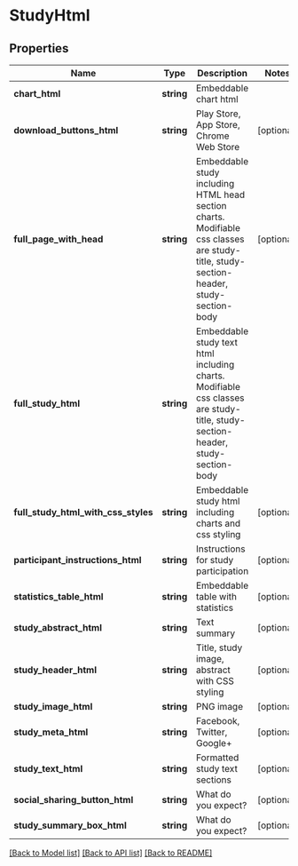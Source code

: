 # StudyHtml

## Properties
Name | Type | Description | Notes
------------ | ------------- | ------------- | -------------
**chart_html** | **string** | Embeddable chart html | 
**download_buttons_html** | **string** | Play Store, App Store, Chrome Web Store | [optional] 
**full_page_with_head** | **string** | Embeddable study including HTML head section charts.  Modifiable css classes are study-title, study-section-header, study-section-body | [optional] 
**full_study_html** | **string** | Embeddable study text html including charts.  Modifiable css classes are study-title, study-section-header, study-section-body | 
**full_study_html_with_css_styles** | **string** | Embeddable study html including charts and css styling | [optional] 
**participant_instructions_html** | **string** | Instructions for study participation | [optional] 
**statistics_table_html** | **string** | Embeddable table with statistics | [optional] 
**study_abstract_html** | **string** | Text summary | [optional] 
**study_header_html** | **string** | Title, study image, abstract with CSS styling | [optional] 
**study_image_html** | **string** | PNG image | [optional] 
**study_meta_html** | **string** | Facebook, Twitter, Google+ | [optional] 
**study_text_html** | **string** | Formatted study text sections | [optional] 
**social_sharing_button_html** | **string** | What do you expect? | [optional] 
**study_summary_box_html** | **string** | What do you expect? | [optional] 

[[Back to Model list]](../../README.md#documentation-for-models) [[Back to API list]](../../README.md#documentation-for-api-endpoints) [[Back to README]](../../README.md)
